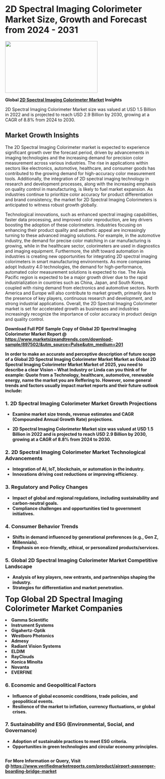 <H1>2D Spectral Imaging Colorimeter Market Size, Growth and Forecast from 2024 - 2031</H1><img class="aligncenter size-medium wp-image-584254" src="https://thirdeyenews.in/wp-content/uploads/2024/09/Global-Market-Research-300x168.jpeg" alt="" width="300" height="168" /><p><strong>Global&nbsp;<a href="https://www.marketsizeandtrends.com/download-sample/897502/&amp;utm_source=Pulse&amp;utm_medium=201">2D Spectral Imaging Colorimeter Market</a> Insights</strong></p><p>2D Spectral Imaging Colorimeter Market size was valued at USD 1.5 Billion in 2022 and is projected to reach USD 2.9 Billion by 2030, growing at a CAGR of 8.8% from 2024 to 2030.</p><p><h2>Market Growth Insights</h2> <p>The 2D Spectral Imaging Colorimeter market is expected to experience significant growth over the forecast period, driven by advancements in imaging technologies and the increasing demand for precision color measurement across various industries. The rise in applications within sectors like electronics, automotive, healthcare, and consumer goods has contributed to the growing demand for high-accuracy color measurement tools. Additionally, the integration of 2D spectral imaging technology in research and development processes, along with the increasing emphasis on quality control in manufacturing, is likely to fuel market expansion. As industries continue to prioritize color accuracy for product differentiation and brand consistency, the market for 2D Spectral Imaging Colorimeters is anticipated to witness robust growth globally. <strong></strong> </p> <p>Technological innovations, such as enhanced spectral imaging capabilities, faster data processing, and improved color reproduction, are key drivers boosting the adoption of these colorimeters. Industries focusing on enhancing their product quality and aesthetic appeal are increasingly turning to these advanced imaging solutions. For example, in the automotive industry, the demand for precise color matching in car manufacturing is growing, while in the healthcare sector, colorimeters are used in diagnostics and imaging equipment. Furthermore, the shift toward automation in industries is creating new opportunities for integrating 2D spectral imaging colorimeters in smart manufacturing environments. As more companies adopt Industry 4.0 technologies, the demand for high-performance, automated color measurement solutions is expected to rise. The Asia Pacific region is expected to be a major growth driver due to the rapid industrialization in countries such as China, Japan, and South Korea, coupled with rising demand from electronics and automotive sectors. North America and Europe will also contribute to market growth, primarily due to the presence of key players, continuous research and development, and strong industrial applications. Overall, the 2D Spectral Imaging Colorimeter market is set for accelerated growth as businesses and industries increasingly recognize the importance of color accuracy in product design and quality control. <strong></p><p><span class=""><strong>Download Full PDF Sample Copy of Global 2D Spectral Imaging Colorimeter Market Report</strong> @ <a href="https://www.marketsizeandtrends.com/download-sample/897502/&amp;utm_source=Pulse&amp;utm_medium=201" target="_blank">https://www.marketsizeandtrends.com/download-sample/897502/&amp;utm_source=Pulse&amp;utm_medium=201</a></span></p><p>In order to make an accurate and perceptive description of future scope of a Global&nbsp;2D Spectral Imaging Colorimeter Market Market as Global&nbsp;2D Spectral Imaging Colorimeter Market Market of 2025, you need to describe a clear Vision &ndash; What Industry or Linda can you think of for example: Quote from a Technology, healthcare, automotive, renewable energy, name the market you are Reffering to. However, some general trends and factors usually impact market reports and their future outlook include:</p><h3>1.&nbsp;<strong>2D Spectral Imaging Colorimeter Market Growth Projections</strong></h3><ul><li>Examine market size trends, revenue estimates and CAGR (Compounded Annual Growth Rate) projections.</li><li><p>2D Spectral Imaging Colorimeter Market size was valued at USD 1.5 Billion in 2022 and is projected to reach USD 2.9 Billion by 2030, growing at a CAGR of 8.8% from 2024 to 2030.</p></li></ul><h3>2.&nbsp;<strong>2D Spectral Imaging Colorimeter Market Technological Advancements</strong></h3><ul><li>Integration of AI, IoT, blockchain, or automation in the industry.</li><li>Innovations driving cost reductions or improving efficiency.</li></ul><h3>3.&nbsp;<strong>Regulatory and Policy Changes</strong></h3><ul><li>Impact of global and regional regulations, including sustainability and carbon-neutral goals.</li><li>Compliance challenges and opportunities tied to government initiatives.</li></ul><h3>4.&nbsp;<strong>Consumer Behavior Trends</strong></h3><ul><li>Shifts in demand influenced by generational preferences (e.g., Gen Z, Millennials).</li><li>Emphasis on eco-friendly, ethical, or personalized products/services.</li></ul><h3>5.&nbsp;<strong>Global 2D Spectral Imaging Colorimeter Market Competitive Landscape</strong></h3><ul><li>Analysis of key players, new entrants, and partnerships shaping the industry.</li><li>Strategies for differentiation and market penetration.</li></ul><p data-pm-slice="1 1 []"><span style="color: inherit; font-family: inherit; font-size: 25px;">Top Global 2D Spectral Imaging Colorimeter Market Companies</span></p><div class="" data-test-id=""><p><li>Gamma Scientific</li><li> Instrument Systems</li><li> Gigahertz-Optik</li><li> Westboro Photonics</li><li> Admesy</li><li> Radiant Vision Systems</li><li> ELDIM</li><li> RayClouds</li><li> Konica Minolta</li><li> Novanta</li><li> EVERFINE</li></p></div><h3>6.&nbsp;<strong>Economic and Geopolitical Factors</strong></h3><ul><li>Influence of global economic conditions, trade policies, and geopolitical events.</li><li>Resilience of the market to inflation, currency fluctuations, or global crises.</li></ul><h3>7.&nbsp;<strong>Sustainability and ESG (Environmental, Social, and Governance)</strong></h3><ul><li>Adoption of sustainable practices to meet ESG criteria.</li><li>Opportunities in green technologies and circular economy principles.</li></ul><h2><strong style="font-size: 14px;">For More Information or Query, Visit @&nbsp;</strong><a style="background-color: #ffffff; font-size: 14px;" href="https://www.marketsizeandtrends.com/report/2d-spectral-imaging-colorimeter-market/" target="_blank">https://www.verifiedmarketreports.com/product/airport-passenger-boarding-bridge-market</a></h2>
